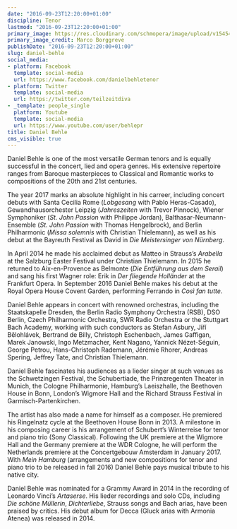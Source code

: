```yaml
---
date: "2016-09-23T12:20:00+01:00"
discipline: Tenor
lastmod: "2016-09-23T12:20:00+01:00"
primary_image: https://res.cloudinary.com/schmopera/image/upload/v1545409169/media/webhook-uploads/1474629485907/2016-09-23---Daniel_Behle---Borggreve.jpg.jpg
primary_image_credit: Marco Borggreve
publishDate: "2016-09-23T12:20:00+01:00"
slug: daniel-behle
social_media:
- platform: Facebook
  template: social-media
  url: https://www.facebook.com/danielbehletenor
- platform: Twitter
  template: social-media
  url: https://twitter.com/teilzeitdiva
- _template: people_single
  platform: Youtube
  template: social-media
  url: https://www.youtube.com/user/behlepr
title: Daniel Behle
cms_visible: true
---
```


Daniel Behle is one of the most versatile German tenors and is equally successful in the concert, lied and opera genres. His extensive repertoire ranges from Baroque masterpieces to Classical and Romantic works to compositions of the 20th and 21st centuries.

The year 2017 marks an absolute highlight in his carreer, including concert debuts with Santa Cecilia Rome (*Lobgesang* with Pablo Heras-Casado), Gewandhausorchester Leipzig (*Jahreszeiten* with Trevor Pinnock), Wiener Symphoniker (*St. John Passion* with Philippe Jordan), Balthasar-Neumann-Ensemble (*St. John Passion* with Thomas Hengelbrock), and Berlin Philharmonic (*Missa solemnis* with Christian Thielemann), as well as his debut at the Bayreuth Festival as David in *Die Meistersinger von Nürnberg*.

In April 2014 he made his acclaimed debut as Matteo in Strauss’s *Arabella* at the Salzburg Easter Festival under Christian Thielemann. In 2015 he returned to Aix-en-Provence as Belmonte (*Die Entführung aus dem Serail*) and sang his first Wagner role: Erik in *Der fliegende Holländer* at the Frankfurt Opera. In September 2016 Daniel Behle makes his debut at the Royal Opera House Covent Garden, performing Ferrando in *Così fan tutte*.

Daniel Behle appears in concert with renowned orchestras, including the Staatskapelle Dresden, the Berlin Radio Symphony Orchestra (RSB), DSO Berlin, Czech Philharmonic Orchestra, SWR Radio Orchestra or the Stuttgart Bach Academy, working with such conductors as Stefan Asbury, Jiří Bělohlávek, Bertrand de Billy, Christoph Eschenbach, James Gaffigan, Marek Janowski, Ingo Metzmacher, Kent Nagano, Yannick Nézet-Séguin, George Petrou, Hans-Christoph Rademann, Jérémie Rhorer, Andreas Spering, Jeffrey Tate, and Christian Thielemann.

Daniel Behle fascinates his audiences as a lieder singer at such venues as the Schwetzingen Festival, the Schubertiade, the Prinzregenten Theater in Munich, the Cologne Philharmonie, Hamburg’s Laeiszhalle, the Beethoven House in Bonn, London’s Wigmore Hall and the Richard Strauss Festival in Garmisch-Partenkirchen.

The artist has also made a name for himself as a composer. He premiered his Ringelnatz cycle at the Beethoven House Bonn in 2013. A milestone in his composing career is his arrangement of Schubert’s Winterreise for tenor and piano trio (Sony Classical). Following the UK premiere at the Wigmore Hall and the Germany premiere at the WDR Cologne, he will perform the Netherlands premiere at the Concertgebouw Amsterdam in January 2017. With *Mein Hamburg* (arrangements and new compositions for tenor and piano trio to be released in fall 2016) Daniel Behle pays musical tribute to his native city.

Daniel Behle was nominated for a Grammy Award in 2014 in the recording of Leonardo Vinci’s *Artaserse*. His lieder recordings and solo CDs, including *Die schöne Müllerin*, *Dichterliebe*, Strauss songs and Bach arias, have been praised by critics. His debut album for Decca (Gluck arias with Armonia Atenea) was released in 2014.
